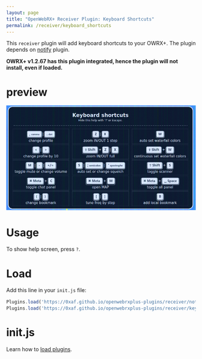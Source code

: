 ```yaml
---
layout: page
title: "OpenWebRX+ Receiver Plugin: Keyboard Shortcuts"
permalink: /receiver/keyboard_shortcuts
---
```


This `receiver` plugin will add keyboard shortcuts to your OWRX+.
The plugin depends on [notify](https://0xaf.github.io/openwebrxplus-plugins/receiver/notify/) plugin.

**OWRX+ v1.2.67 has this plugin integrated, hence the plugin will not install, even if loaded.**

# preview
![shortcuts](shortcuts.png "Preview")

# Usage
To show help screen, press `?`.

# Load
Add this line in your `init.js` file:
```js
Plugins.load('https://0xaf.github.io/openwebrxplus-plugins/receiver/notify/notify.js');
Plugins.load('https://0xaf.github.io/openwebrxplus-plugins/receiver/keyboard_shortcuts/keyboard_shortcuts.js');
```

# init.js
Learn how to [load plugins](/openwebrxplus-plugins/#load-plugins).
